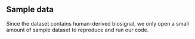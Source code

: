 ## Sample data
Since the dataset contains human-derived biosignal, we only open a small amount of sample dataset to reproduce and run our code.
